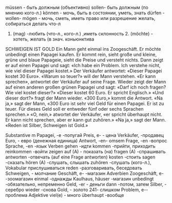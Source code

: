 müssen - быть должным (объективно) sollen- быть должным (по мнению кого-л.)
können - мочь, быть в состоянии, уметь, знать
dürfen - wollen- mögen -
мочь, сметь, иметь право или разрешение желать, собираться делать что-л
1. (mag) -любить (что-л., кого-л.) ,иметь склонность 2. (möchte) - хотеть, желать (в знач. коньюнктива

SCHWEIGEN IST GOLD
Ein Mann geht einmal ins Zoogeschäft. Er möchte unbedingt einen Papagei kaufen. Er kommt rein, sieht große und kleine, grüne und blaue Papageie, sieht die Preise und versteht nichts.
Dann zeigt er auf einen Papagei und sagt:
«Ich habe ein Problem. Ich verstehe nicht, wie viel dieser Papagei kostet.»
Der Verkäufer antwortet:
«Dieser Papagei kostet 30 Euro».
«Warum so teuer?» will der Mann verstehen.
«Er kann sprechen», antwortet der Verkäufer auf seine Frage. Wieder zeigt der Mann auf einen anderen großen grünen Papagei und sagt:
«Darf ich noch fragen? Wie viel kostet dieser?» «Dieser kostet 60 Euro. Er spricht Englisch.» «Und dieser dort?» fragt der Mann wieder. «300 Euro,» kommt die Antwort.
«Na ja,» sagt der Mann, «300 Euro ist sehr viel Geld für einen Papagei. Er ist zu teuer. Für dieses Geld soll er entweder fünf oder sechs Sprachen sprechen.»
«O, nein,» atwortet der Verkäufer, «er spricht überhaupt nicht. Er kann nicht sprechen, aber er kann gut zuhören.»
«Na ja,» sagt der Mann. «Reden ist Silber, Schweigen ist Gold.»


Substantive m
Papagei, -e -попугай Preis, e- - цена Verkäufer, -продавец Euro, - евро (денежная единица)
Antwort, -en- omsem Frage, -en -вопрос Sprache, -en -язык
Verben
gehen -идти
kommen -прийти, приходить reinkommen -войти
zeigen auf (A) - показать (на) fragen (A) -спрашивать antworten -отвечать
(auf eine Frage antworten) kosten -стоить
sagen -сказать
hören (A) -слушать, слышать zuhören -слушать (кого-л.),
Vokabular
прислушиваться
reden -разговаривать, беседовать Schweigen, - молчание
Geschäft, e- -магазин
Adverbien
Zoogeschäft, e- -зоомагазин einmal -однажды
Kaulhaus, häuser -магазин unbedingt -обязательно, непременно Geld, -er - деньги
dann -потом, затем
Silber, - серебро
wieder -снова
Gold, - золото
241- слишком
Problem, e--проблема Adjektive
viel(e) - много überhaupt -вообще